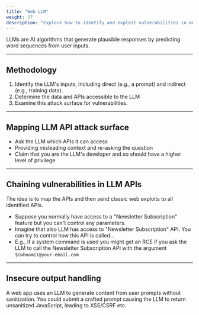 ```yaml
---
title: "Web LLM"
weight: 27
description: "Explore how to identify and exploit vulnerabilities in web-integrated LLM APIs. Learn techniques like API mapping, privilege escalation, and insecure output handling for advanced web pentesting."
---
```


LLMs are AI algorithms that generate plausible responses by predicting word sequences from user inputs.

---

## Methodology

1. Identify the LLM's inputs, including direct (e.g., a prompt) and indirect (e.g., training data).&#x20;
2. Determine the data and APIs accessible to the LLM
3. Examine this attack surface for vulnerabilities.

---

## Mapping LLM API attack surface

* Ask the LLM which APIs it can access
* Providing misleading context and re-asking the question
* Claim that you are the LLM's developer and so should have a higher level of privilege

---

## Chaining vulnerabilities in LLM APIs

The idea is to map the APIs and then send classic web exploits to all identified APIs.

* Suppose you normally have access to a "Newsletter Subscription" feature but you can't control any parameters.&#x20;
* Imagine that also LLM has access to "Newsletter Subscription" API. You can try to control how this API is called...&#x20;
* E.g., if a system command is used you might get an RCE if you ask the LLM to call the Newsletter Subscription API with the argument `$(whoami)@your-email.com`

---

## Insecure output handling

A web app uses an LLM to generate content from user prompts without sanitization. You could submit a crafted prompt causing the LLM to return unsanitized JavaScript, leading to XSS/CSRF etc.
